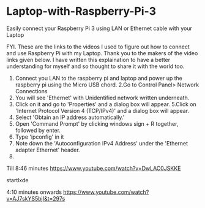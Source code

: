 # Laptop-with-Raspberry-Pi-3
Easily connect your Raspberry Pi 3 using LAN or Ethernet cable  with your Laptop

FYI. These are the links to the videos I used to figure out how to connect and use Raspberry Pi with my Laptop. Thank you to the makers of the video links given below. I have written this explaination to have a better understanding for myself and so thought to share it with the world too.

1. Connect you LAN to the raspberry pi and laptop and power up the raspberry pi using the Micro USB chord.
2.Go to Control Panel> Network Connections
3. You will see 'Ethernet' with Unidentified network written underneath.
4. Click on it and go to 'Properties' and a dialog box will appear.
5.Click on 'Internet Protocol Version 4 (TCP/IPv4)' and a dialog box will appear.
6. Select 'Obtain an IP address automatically.'
7. Open 'Command Prompt' by clicking windows sign + R together, followed by enter.
8. Type 'ipconfig' in it
9. Note down the 'Autoconfiguration IPv4 Address' under the 'Ethernet adapter Ethernet' header.
10.


Till 8:46 minutes
 https://www.youtube.com/watch?v=DwLAC0JSKKE
 
 
 startlxde
 
4:10 minutes onwards
 https://www.youtube.com/watch?v=AJ7skYS5bjI&t=297s
